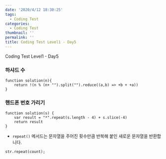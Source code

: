 ```yaml
---
date: '2020/4/12 18:30:25'
tags:
  - Coding Test
categories:
  - Coding Test
thumbnail: ''
permalink: ''
title: Coding Test Level1 - Day5
---
```


Coding Test Level1 - Day5

<!-- more -->


### 하샤드 수

```
function solution(n){
    return !(n % (n+ "").split("").reduce((a,b) => +b + +a))
}
```

### 핸드폰 번호 가리기

```
function solution(s) {
    var result = "*".repeat(s.length - 4) + s.slice(-4)
    return result
}
```

 - `repeat()` 메서드는 문자열을 주어진 횟수만큼 반복해 붙인 새로운 문자열을 반환합니다.

```
str.repeat(count);
```

